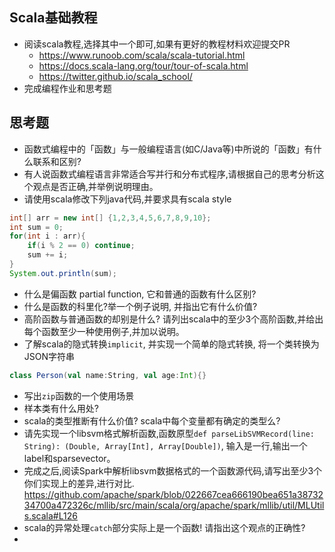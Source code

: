 ## Scala基础教程
- 阅读scala教程,选择其中一个即可,如果有更好的教程材料欢迎提交PR
    - <https://www.runoob.com/scala/scala-tutorial.html>
    - <https://docs.scala-lang.org/tour/tour-of-scala.html>
    - <https://twitter.github.io/scala_school/>
- 完成编程作业和思考题


## 思考题
- 函数式编程中的「函数」与一般编程语言(如C/Java等)中所说的「函数」有什么联系和区别?
- 有人说函数式编程语言非常适合写并行和分布式程序,请根据自己的思考分析这个观点是否正确,并举例说明理由。
- 请使用scala修改下列java代码,并要求具有scala style

```java
int[] arr = new int[] {1,2,3,4,5,6,7,8,9,10};
int sum = 0;
for(int i : arr){
    if(i % 2 == 0) continue;
    sum += i;
}
System.out.println(sum);
```

- 什么是偏函数 partial function, 它和普通的函数有什么区别?
- 什么是函数的科里化?举一个例子说明, 并指出它有什么价值?
- 高阶函数与普通函数的却别是什么? 请列出scala中的至少3个高阶函数,并给出每个函数至少一种使用例子,并加以说明。
- 了解scala的隐式转换`implicit`, 并实现一个简单的隐式转换, 将一个类转换为JSON字符串

```scala
class Person(val name:String, val age:Int){}
```

- 写出`zip`函数的一个使用场景
- 样本类有什么用处?
- scala的类型推断有什么价值? scala中每个变量都有确定的类型么?
- 请先实现一个libsvm格式解析函数,函数原型`def parseLibSVMRecord(line: String): (Double, Array[Int], Array[Double])`, 输入是一行,输出一个label和sparsevector。
- 完成之后,阅读Spark中解析libsvm数据格式的一个函数源代码,请写出至少3个你们实现上的差异,进行对比. <https://github.com/apache/spark/blob/022667cea666190bea651a3873234700a472326c/mllib/src/main/scala/org/apache/spark/mllib/util/MLUtils.scala#L126>
- scala的异常处理`catch`部分实际上是一个函数! 请指出这个观点的正确性?
- 